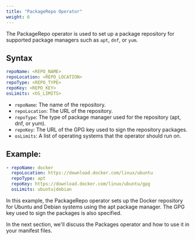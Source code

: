 ```yaml
---
title: "PackageRepo Operator"
weight: 6
---
```

The PackageRepo operator is used to set up a package repository for supported package managers such as `apt`, `dnf`, or `yum`.

## Syntax

```yaml
repoName: <REPO_NAME>
repoLocation: <REPO_LOCATION>
repoType: <REPO_TYPE>
repoKey: <REPO_KEY>
osLimits: <OS_LIMITS>
```

* `repoName`: The name of the repository.
* `repoLocation`: The URL of the repository.
* `repoType`: The type of package manager used for the repository (apt, dnf, or yum).
* `repoKey`: The URL of the GPG key used to sign the repository packages.
* `osLimits`: A list of operating systems that the operator should run on.

## Example:

```yaml
- repoName: docker
  repoLocation: https://download.docker.com/linux/ubuntu
  repoType: apt
  repoKey: https://download.docker.com/linux/ubuntu/gpg
  osLimits: ubuntu|debian
```

In this example, the PackageRepo operator sets up the Docker repository for Ubuntu and Debian systems using the apt package manager. The GPG key used to sign the packages is also specified.

In the next section, we'll discuss the Packages operator and how to use it in your manifest files.